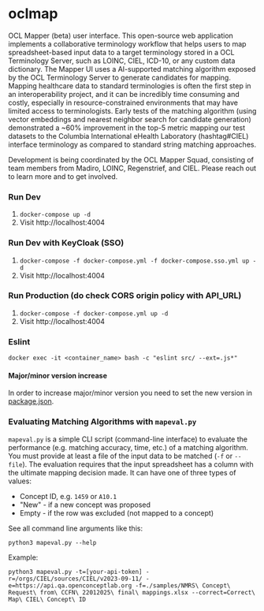 # oclmap
OCL Mapper (beta) user interface. This open-source web application implements a collaborative terminology workflow that helps users to map spreadsheet-based input data to a target terminology stored in a OCL Terminology Server, such as LOINC, CIEL, ICD-10, or any custom data dictionary. The Mapper UI uses a AI-supported matching algorithm exposed by the OCL Terminology Server to generate candidates for mapping. Mapping healthcare data to standard terminologies is often the first step in an interoperability project, and it can be incredibly time consuming and costly, especially in resource-constrained environments that may have limited access to terminologists. Early tests of the matching algorithm (using vector embeddings and nearest neighbor search for candidate generation) demonstrated a ~60% improvement in the top-5 metric mapping our test datasets to the Columbia International eHealth Laboratory (hashtag#CIEL) interface terminology as compared to standard string matching approaches.

Development is being coordinated by the OCL Mapper Squad, consisting of team members from Madiro, LOINC, Regenstrief, and CIEL. Please reach out to learn more and to get involved.

### Run Dev
1. `docker-compose up -d`
2. Visit http://localhost:4004

### Run Dev with KeyCloak (SSO)
1. `docker-compose -f docker-compose.yml -f docker-compose.sso.yml up -d`
2. Visit http://localhost:4004

### Run Production (do check CORS origin policy with API_URL)
1. `docker-compose -f docker-compose.yml up -d`
2. Visit http://localhost:4004


### Eslint
```
docker exec -it <container_name> bash -c "eslint src/ --ext=.js*"
```

#### Major/minor version increase

In order to increase major/minor version you need to set the new version in [package.json](package.json).

### Evaluating Matching Algorithms with `mapeval.py`
`mapeval.py` is a simple CLI script (command-line interface) to evaluate the performance (e.g. matching accuracy, time, etc.) of a matching algorithm.
You must provide at least a file of the input data to be matched (`-f` or `--file`). The evaluation requires that the input spreadsheet has a column
with the ultimate mapping decision made. It can have one of three types of values:
* Concept ID, e.g. `1459` or `A10.1`
* "New" - if a new concept was proposed
* Empty - if the row was excluded (not mapped to a concept)

See all command line arguments like this:
```
python3 mapeval.py --help
```

Example:
```
python3 mapeval.py -t=[your-api-token] -r=/orgs/CIEL/sources/CIEL/v2023-09-11/ -e=https://api.qa.openconceptlab.org -f=./samples/NMRS\ Concept\ Request\ from\ CCFN\ 22012025\ final\ mappings.xlsx --correct=Correct\ Map\ CIEL\ Concept\ ID
```
